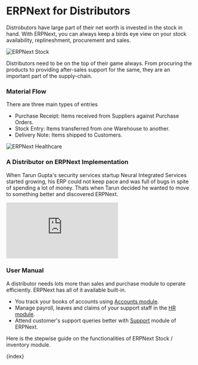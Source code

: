 # ERPNext for Distributors

Distrobutors have large part of their net worth is invested in the stock in hand. With ERPNext, you can always keep a birds eye view on your stock availability, replineshment, procurement and sales.

<img class="screenshot" alt="ERPNext Stock" src="{{docs_base_url}}/assets/img/stock/stock-hero.jpg">

Distributors need to be on the top of their game always. From procuring the products to providing after-sales support for the same, they are an important part of the supply-chain.

### Material Flow

There are three main types of entries

  * Purchase Receipt: Items received from Suppliers against Purchase Orders.
  * Stock Entry: Items transferred from one Warehouse to another.
  * Delivery Note: Items shipped to Customers.

<img class="screenshot" alt="ERPNext Healthcare" src="{{docs_base_url}}/assets/img/stock/purchase-order-hero.png">

### A Distributor on ERPNext Implementation

When Tarun Gupta's security services startup Neural Integrated Services started growing, his ERP could not keep pace and was full of bugs in spite of spending a lot of money. Thats when Tarun decided he wanted to move to something better and discovered ERPNext.

<div>
    <div class='embed-container'>
        <iframe src='https://www.youtube.com/embed/7tPifRTfbGo' frameborder='0' allowfullscreen>
        </iframe>
    </div>
</div>

### User Manual

A distributor needs lots more than sales and purchase module to operate efficiently. ERPNext has all of it available built-in.

- You track your books of accounts using [Accounts module](/docs/user/manual/en/accounts.html).
- Manage payroll, leaves and claims of your support staff in the [HR module](/docs/user/manual/en/human-resources.html).
- Attend customer's support queries better with [Support](/docs/user/manual/en/support.html) module of ERPNext.

Here is the stepwise guide on the functionalities of ERPNext Stock / inventory module.

{index}
